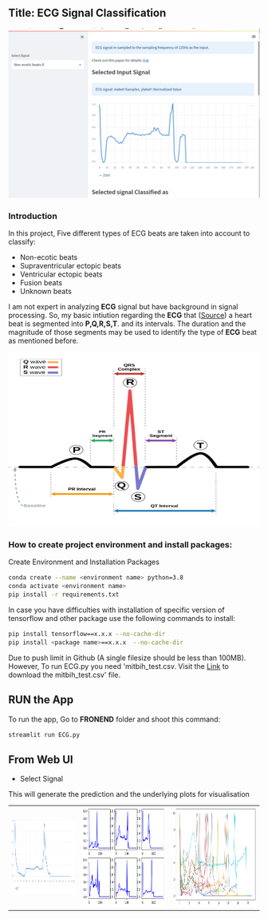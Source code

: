 ## Title: ECG Signal Classification

<p align="center">
<img src="https://github.com/Helal-Chowdhury/ECG-SIGNAL/blob/main/signal1.jpg" width="700" height="340">
 </p>

### Introduction
In this project, Five different types of ECG beats are taken into account to classify:
 - Non-ecotic beats
 - Supraventricular ectopic beats
 - Ventricular ectopic beats
 - Fusion beats
 - Unknown beats

I am not expert in analyzing __ECG__ signal but have background in signal processing. So, my basic intiution regarding the  __ECG__ that ([Source](https://en.wikipedia.org/wiki/Electrocardiography)) a heart beat is segmented into
__P,Q,R,S,T__. and its intervals. The duration and the magnitude of those segments may be used to identify the type of __ECG__ beat as mentioned before.
<p align="center">
<img src="https://github.com/Helal-Chowdhury/ECG-SIGNAL/blob/main/SinusRhythmLabels.svg.png" width="550" height="350">
 </p>

### How to create project environment and install packages:

Create Environment and Installation Packages

```bash
conda create --name <environment name> python=3.8
conda activate <environment name>
pip install -r requirements.txt
```
In case you have difficulties with installation of specific version of tensorflow and other package use the following commands to install:
```bash
pip install tensorflow==x.x.x --no-cache-dir
pip install <package name>==x.x.x  --no-cache-dir
```

Due to push limit in Github (A single filesize should be less than 100MB).
However, To run ECG.py you need 'mitbih_test.csv. Visit the [Link](https://www.kaggle.com/datasets/shayanfazeli/heartbeat) to download the mitbih_test.csv' file.


## RUN the App
To run the app, Go to __FRONEND__ folder and shoot this command:              
```bash
streamlit run ECG.py
```


## From Web UI 
 - Select Signal

This will generate the prediction and the underlying plots for visualisation


|  	| 	| 	|
|---	|---	|---	|
|<img src="https://github.com/Helal-Chowdhury/ECG-SIGNAL/blob/main/sig1.png" width="300" height="150"> 	| <img src="https://github.com/Helal-Chowdhury/ECG-SIGNAL/blob/main/Signal_v2.png" width="400" height="200">  	|  <img src="https://github.com/Helal-Chowdhury/ECG-SIGNAL/blob/main/sig3.png" width="400" height="200"> 	|
